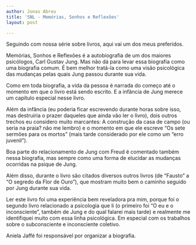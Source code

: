 ```yaml
---
author: Jonas Abreu
title: 'SNL - Memórias, Sonhos e Reflexões'
layout: post

---
```

Seguindo com nossa série sobre livros, aqui vai um dos meus preferidos.

Memórias, Sonhos e Reflexões é a autobiografia de um dos maiores psicólogos, Carl Gustav Jung. Mas não dá para levar essa biografia como uma biografia comum. É bem melhor tratá-la como uma visão psicológica das mudanças pelas quais Jung passou durante sua vida.

Como em toda biografia, a vida da pessoa é narrada do começo até o momento em que o livro está sendo escrito. E a infância de Jung merece um capítulo especial nesse livro.

Além da infância (eu poderia ficar escrevendo durante horas sobre isso, mas destruiria o prazer daqueles que ainda vão ler o livro), dois outros trechos eu considero muito marcantes: A construção da casa de campo (ou seria na praia? não me lembro) e o momento em que ele escreve “Os sete sermões para os mortos” (mais tarde considerado por ele como um “erro juvenil”).

Boa parte do relacionamento de Jung com Freud é comentado também nessa biografia, mas sempre como uma forma de elucidar as mudanças ocorridas na psique de Jung.

Além disso, durante o livro são citados diversos outros livros (de “Fausto” a “O segredo da Flor de Ouro”), que mostram muito bem o caminho seguido por Jung durante sua vida.

Ler este livro foi uma experiência bem reveladora pra mim, porque foi o segundo livro relacionado a psicologia que li (o primeiro foi “O eu e o inconsciente”, também de Jung e do qual falarei mais tarde) e realmente me identifiquei muito com essa linha psicológica. Em especial com os trabalhos sobre o subconsciente e inconsciente coletivo.

Aniela Jaffé foi responsável por organizar a biografia. 



















